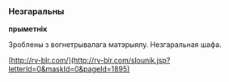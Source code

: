 ### Незгаральны
**прыметнік**

Зроблены з вогнетрывалага матэрыялу. Незгаральная шафа.

<a rel="author">[http://rv-blr.com/](http://rv-blr.com/slounik.jsp?letterId=0&maskId=0&pageId=1895)</a>
